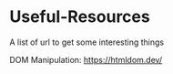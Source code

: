 # Useful-Resources
A list of url to get some interesting things

DOM Manipulation: https://htmldom.dev/
